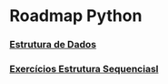 # Roadmap Python
### [Estrutura de Dados](https://www.youtube.com/playlist?list=PL5TJqBvpXQv5Bb71AE5Cd_kB5rNsfU4Cp)
### [Exercícios Estrutura Sequenciasl](https://wiki.python.org.br/EstruturaSequencial)
